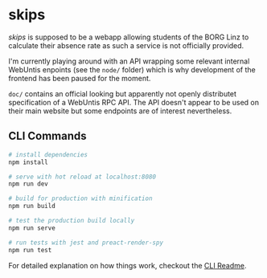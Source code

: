 # skips

_skips_ is supposed to be a webapp allowing students of the BORG Linz to calculate their absence rate as such a service is not officially provided.

I'm currently playing around with an API wrapping some relevant internal WebUntis enpoints (see the `node/` folder) which is why development of the frontend has been paused for the moment.

`doc/` contains an official looking but apparently not openly distributet specification of a WebUntis RPC API. The API doesn't appear to be used on their main website but some endpoints are of interest nevertheless.

## CLI Commands

``` bash
# install dependencies
npm install

# serve with hot reload at localhost:8080
npm run dev

# build for production with minification
npm run build

# test the production build locally
npm run serve

# run tests with jest and preact-render-spy 
npm run test
```

For detailed explanation on how things work, checkout the [CLI Readme](https://github.com/developit/preact-cli/blob/master/README.md).
